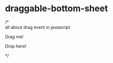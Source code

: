 # draggable-bottom-sheet
<p>
/*
<br>
all about drag event in javascript
</p>
<p draggable="true" id="dragtarget">Drag me!</p>

<div class="droptarget">Drop here!</div>
<p>
<script>
  <br>
// Events fired on the drag target
<br>
document.addEventListener("dragstart", function(event) {<br>
  // The dataTransfer.setData() method sets the data type and the value of the dragged data<br>
  event.dataTransfer.setData("Text", event.target.id);<br>

  // Output some text when starting to drag the p element<br>
  document.getElementById("demo").innerHTML = "Started to drag the p element.";<br>

  // Change the opacity of the draggable element<br>
  event.target.style.opacity = "0.4";<br>
});<br>

// While dragging the p element, change the color of the output text<br>
document.addEventListener("drag", function(event) {<br>
  document.getElementById("demo").style.color = "red";<br>
});
<br>
// Output some text when finished dragging the p element and reset the opacity<br>
document.addEventListener("dragend", function(event) {<br>
  document.getElementById("demo").innerHTML = "Finished dragging the p element.";<br>
  event.target.style.opacity = "1";<br>
});<br>


// Events fired on the drop target<br>

// When the draggable p element enters the droptarget, change the DIVS's border style<br>
document.addEventListener("dragenter", function(event) {<br>
  if ( event.target.className == "droptarget" ) {<br>
    event.target.style.border = "3px dotted red";<br>
  }
});<br>

// By default, data/elements cannot be dropped in other elements. To allow a drop, we must prevent the default handling of the element<br>
document.addEventListener("dragover", function(event) {<br>
  event.preventDefault();<br>
});<br>

// When the draggable p element leaves the droptarget, reset the DIVS's border style<br>
document.addEventListener("dragleave", function(event) {<br>
  if ( event.target.className == "droptarget" ) {<br>
    event.target.style.border = "";<br>
  }
});<br>

/* On drop - Prevent the browser default handling of the data (default is open as link on drop)<br>
Reset the color of the output text and DIV's border color<br>
Get the dragged data with the dataTransfer.getData() method<br>
The dragged data is the id of the dragged element ("drag1")<br>
Append the dragged element into the drop element<br>
*/<br>
document.addEventListener("drop", function(event) {<br>
  event.preventDefault();<br>
  if ( event.target.className == "droptarget" ) {<br>
    document.getElementById("demo").style.color = "";<br>
    event.target.style.border = "";<br>
    var data = event.dataTransfer.getData("Text");<br>
    event.target.appendChild(document.getElementById(data));<br>
  }
});<br>
</script>
*/
</p>
